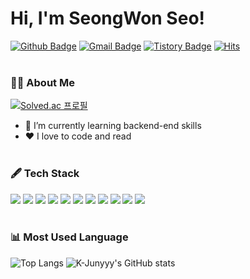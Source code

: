 
# Hi, I'm SeongWon Seo!
[![Github Badge](https://img.shields.io/badge/-zsa332-grey?style=flat&logo=github&logoColor=white&link=https://github.com/zsa332/)](https://www.github.com/zsa332/) 
[![Gmail Badge](https://img.shields.io/badge/-zsa332@gmail.com-c14438?style=flat&logo=Gmail&logoColor=white&link=mailto:zsa332@gmail.com)](mailto:zsa332@gmail.com) 
[![Tistory Badge](https://img.shields.io/badge/-Blog-000000?style=flat&logo=Notion&logoColor=white)]([https://www.notion.so/c5753fc596474780a8909af9417b6af1](https://canary-budget-03b.notion.site/SeongWon-s-Main-c5753fc596474780a8909af9417b6af1))
[![Hits](https://hits.seeyoufarm.com/api/count/incr/badge.svg?url=https%3A%2F%2Fgithub.com%2Fzsa332&count_bg=%2379C83D&title_bg=%23555555&icon=&icon_color=%23E7E7E7&title=hits&edge_flat=false)](https://hits.seeyoufarm.com)
<br/><br/>

### 💁‍♂️ About Me 
[![Solved.ac 프로필](http://mazassumnida.wtf/api/v2/generate_badge?boj=zsa332)](https://www.acmicpc.net/user/zsa332)
- 🌱 I’m currently learning backend-end skills
- ❤️ I love to code and read
<br/><br/>

### 🖋 Tech Stack 
<img src="https://img.shields.io/badge/JAVA-007396?style=for-the-badge&logo=java&logoColor=white"> <img src="https://img.shields.io/badge/Spring-6DB33F?style=for-the-badge&logo=Spring&logoColor=white"> <img src="https://img.shields.io/badge/springboot-6DB33F?style=for-the-badge&logo=springboot&logoColor=white">
<img src="https://img.shields.io/badge/mysql-4479A1?style=for-the-badge&logo=mysql&logoColor=white"> <img src="https://img.shields.io/badge/postgresql-4169E1?style=for-the-badge&logo=postgresql&logoColor=white">
<img src="https://img.shields.io/badge/javascript-F7DF1E?style=for-the-badge&logo=javascript&logoColor=black"> <img src="https://img.shields.io/badge/html-E34F26?style=for-the-badge&logo=html5&logoColor=white"> <img src="https://img.shields.io/badge/css-1572B6?style=for-the-badge&logo=css3&logoColor=white">
<img src="https://img.shields.io/badge/docker-2496ED?style=for-the-badge&logo=docker&logoColor=white"> <img src="https://img.shields.io/badge/github-181717?style=for-the-badge&logo=github&logoColor=white"> <img src="https://img.shields.io/badge/postman-FF6C37?style=for-the-badge&logo=postman&logoColor=white"> 
<br/><br/> 

### 📊 Most Used Language
![Top Langs](https://github-readme-stats.vercel.app/api/top-langs/?username=zsa332&layout=compact&theme=dark) 
![K-Junyyy's GitHub stats](https://github-readme-stats.vercel.app/api?username=zsa332&show_icons=true&theme=dark)
